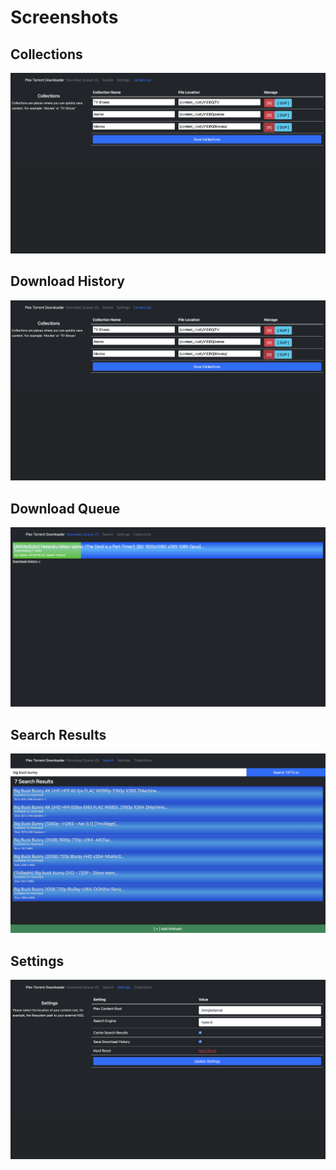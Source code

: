 # Screenshots

## Collections
[![Collections](https://raw.githubusercontent.com/plex-torrent-downloader/plex-torrent-downloader/master/screenshots/collections.png)](https://raw.githubusercontent.com/plex-torrent-downloader/plex-torrent-downloader/master/screenshots/collections.png)

## Download History
[![Download History](https://raw.githubusercontent.com/plex-torrent-downloader/plex-torrent-downloader/master/screenshots/collections.png)](https://raw.githubusercontent.com/plex-torrent-downloader/plex-torrent-downloader/master/screenshots/download_history.png)

## Download Queue
[![Download Queue](https://raw.githubusercontent.com/plex-torrent-downloader/plex-torrent-downloader/master/screenshots/downloading.png)](https://raw.githubusercontent.com/plex-torrent-downloader/plex-torrent-downloader/master/screenshots/downloading.png)

## Search Results
[![Search Results](https://raw.githubusercontent.com/plex-torrent-downloader/plex-torrent-downloader/master/screenshots/search_results.png)](https://raw.githubusercontent.com/plex-torrent-downloader/plex-torrent-downloader/master/screenshots/search_results.png)

## Settings
[![Settings](https://raw.githubusercontent.com/plex-torrent-downloader/plex-torrent-downloader/master/screenshots/settings.png)](https://raw.githubusercontent.com/plex-torrent-downloader/plex-torrent-downloader/master/screenshots/settings.png)
